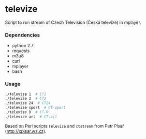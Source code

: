 # televize #
Script to run stream of Czech Television (Česká televize) in mplayer.

### Dependencies ###
 * python 2.7
 * requests
 * m3u8
 * curl
 * mplayer
 * bash

### Usage ###
```sh
./televize 1  # CT1
./televize 2  # CT2
./televize 24  # CT24
./televize sport  # CT-sport
./televize D  # CT-D
./televize art  # CT-art
```

Based on Perl scripts `televize` and `ctstream` from Petr Písař (http://xpisar.wz.cz).
